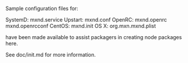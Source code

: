 Sample configuration files for:

SystemD: mxnd.service
Upstart: mxnd.conf
OpenRC:  mxnd.openrc
         mxnd.openrcconf
CentOS:  mxnd.init
OS X:    org.mxn.mxnd.plist

have been made available to assist packagers in creating node packages here.

See doc/init.md for more information.
